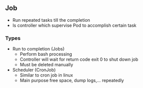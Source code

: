 ## Job <a name="job"> </a>

- Run repeated tasks till the completion
- Is controller which supervise Pod to accomplish certain task

### Types

- Run to completion (Jobs)
  - Perform bash processing
  - Controller will wait for return code exit 0 to shut down job
  - Must be deleted manually
- Scheduler (CronJob)
  - Similar to cron job in linux
  - Main purpose free space, dump logs,... repeatedly

